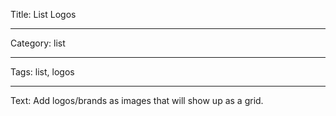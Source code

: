 Title: List Logos

---

Category: list

---

Tags: list, logos

---

Text: Add logos/brands as images that will show up as a grid.
